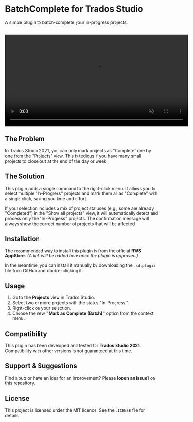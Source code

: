 # BatchComplete for Trados Studio

A simple plugin to batch-complete your in-progress projects.

<br>

<video autoplay loop muted playsinline width="600">
  <source src="https://raw.githubusercontent.com/thornumak/BatchComplete-for-Trados-Studio/refs/heads/main/batchcomplete.mp4" type="video/mp4">
  Your browser does not support the video tag.
</video>

<br>

## The Problem

In Trados Studio 2021, you can only mark projects as "Complete" one by one from the "Projects" view. This is tedious if you have many small projects to close out at the end of the day or week.

## The Solution

This plugin adds a single command to the right-click menu. It allows you to select multiple "In-Progress" projects and mark them all as "Complete" with a single click, saving you time and effort.

If your selection includes a mix of project statuses (e.g., some are already "Completed") in the "Show all projects" view, it will automatically detect and process only the "In-Progress" projects. The confirmation message will always show the correct number of projects that will be affected.


## Installation

The recommended way to install this plugin is from the official **RWS AppStore**.
*(A link will be added here once the plugin is approved.)*

In the meantime, you can install it manually by downloading the `.sdlplugin` file from GitHub and double-clicking it.

## Usage

1.  Go to the **Projects** view in Trados Studio.
2.  Select two or more projects with the status "In-Progress."
3.  Right-click on your selection.
4.  Choose the new **"Mark as Complete (Batch)"** option from the context menu.

## Compatibility

This plugin has been developed and tested for **Trados Studio 2021**. Compatibility with other versions is not guaranteed at this time.

## Support & Suggestions

Find a bug or have an idea for an improvement? Please **[open an issue]** on this repository.

## License

This project is licensed under the MIT licence. See the `LICENSE` file for details.
